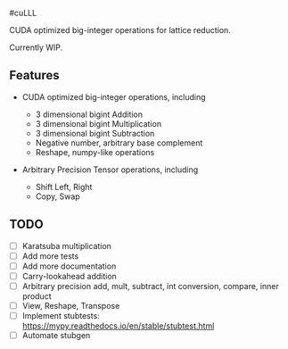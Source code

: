 #cuLLL

CUDA optimized big-integer operations for lattice reduction.

Currently WIP.

## Features

- CUDA optimized big-integer operations, including

  - 3 dimensional bigint Addition
  - 3 dimensional bigint Multiplication
  - 3 dimensional bigint Subtraction
  - Negative number, arbitrary base complement
  - Reshape, numpy-like operations

- Arbitrary Precision Tensor operations, including
  - Shift Left, Right
  - Copy, Swap

## TODO

- [ ] Karatsuba multiplication
- [ ] Add more tests
- [ ] Add more documentation
- [ ] Carry-lookahead addition
- [ ] Arbitrary precision add, mult, subtract, int conversion, compare, inner product
- [ ] View, Reshape, Transpose
- [ ] Implement stubtests: https://mypy.readthedocs.io/en/stable/stubtest.html
- [ ] Automate stubgen